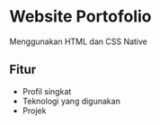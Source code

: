 # Website Portofolio

Menggunakan HTML dan CSS Native

## Fitur
- Profil singkat
- Teknologi yang digunakan
- Projek
